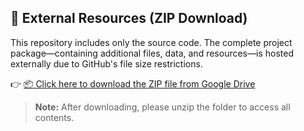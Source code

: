 ## 📁 External Resources (ZIP Download)

This repository includes only the source code. The complete project package—containing additional files, data, and resources—is hosted externally due to GitHub's file size restrictions.

👉 [📦 Click here to download the ZIP file from Google Drive](https://drive.google.com/drive/folders/1nQvaV3kzBCa61cJxGEjqvn2Ff4ICpPqC?usp=sharing)

> **Note:** After downloading, please unzip the folder to access all contents.
